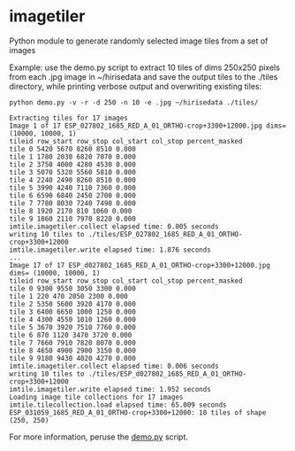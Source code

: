 # imagetiler
Python module to generate randomly selected image tiles from a set of images


Example: use the demo.py script to extract 10 tiles of dims 250x250 pixels from each .jpg image in ~/hirisedata and save the output tiles to the ./tiles directory, while printing verbose output and overwriting existing tiles: 

```
python demo.py -v -r -d 250 -n 10 -e .jpg ~/hirisedata ./tiles/
```

```
Extracting tiles for 17 images
Image 1 of 17 ESP_027802_1685_RED_A_01_ORTHO-crop+3300+12000.jpg dims= (10000, 10000, 1)
tileid row_start row_stop col_start col_stop percent_masked
tile 0 5420 5670 8260 8510 0.000
tile 1 1780 2030 6820 7070 0.000
tile 2 3750 4000 4280 4530 0.000
tile 3 5070 5320 5560 5810 0.000
tile 4 2240 2490 8260 8510 0.000
tile 5 3990 4240 7110 7360 0.000
tile 6 6590 6840 2450 2700 0.000
tile 7 7780 8030 7240 7490 0.000
tile 8 1920 2170 810 1060 0.000
tile 9 1860 2110 7970 8220 0.000
imtile.imagetiler.collect elapsed time: 0.005 seconds
writing 10 tiles to ./tiles/ESP_027802_1685_RED_A_01_ORTHO-crop+3300+12000
imtile.imagetiler.write elapsed time: 1.876 seconds
...
Image 17 of 17 ESP_d027802_1685_RED_A_01_ORTHO-crop+3300+12000.jpg dims= (10000, 10000, 1)
tileid row_start row_stop col_start col_stop percent_masked
tile 0 9300 9550 3050 3300 0.000
tile 1 220 470 2050 2300 0.000
tile 2 5350 5600 3920 4170 0.000
tile 3 6400 6650 1000 1250 0.000
tile 4 4300 4550 1010 1260 0.000
tile 5 3670 3920 7510 7760 0.000
tile 6 870 1120 3470 3720 0.000
tile 7 7660 7910 7820 8070 0.000
tile 8 4650 4900 2900 3150 0.000
tile 9 9180 9430 4020 4270 0.000
imtile.imagetiler.collect elapsed time: 0.006 seconds
writing 10 tiles to ./tiles/ESP_d027802_1685_RED_A_01_ORTHO-crop+3300+12000
imtile.imagetiler.write elapsed time: 1.952 seconds
Loading image tile collections for 17 images
imtile.tilecollection.load elapsed time: 65.009 seconds
ESP_031059_1685_RED_A_01_ORTHO-crop+3300+12000: 10 tiles of shape (250, 250)
```

For more information, peruse the [demo.py](https://github.com/dsmbgu8/imagetiler/blob/master/demo.py) script.
